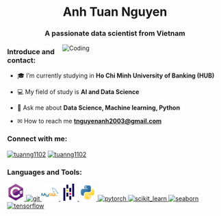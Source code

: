 <h1 align="center">Anh Tuan Nguyen</h1>
<h3 align="center">A passionate data scientist from Vietnam</h3>
<img align="right" alt="Coding" width="375" src="https://media.giphy.com/media/2IudUHdI075HL02Pkk/giphy.gif">

<h3 align="left">Introduce and contact: </h3>

- 🎓 I’m currently studying in **Ho Chi Minh University of Banking (HUB)**

- 💻 My field of study is **AI and Data Science**

- 💬 Ask me about **Data Science, Machine learning, Python**

- ✉ How to reach me **tnguyenanh2003@gmail.com**

<h3 align="left">Connect with me:</h3>
<p align="left">
<a href="https://linkedin.com/in/tuanng1102" target="blank"><img align="center" src="https://raw.githubusercontent.com/rahuldkjain/github-profile-readme-generator/master/src/images/icons/Social/linked-in-alt.svg" alt="tuanng1102" height="30" width="40" /></a>
<a href="http://google.com/" target="blank"><img align="center" src="https://upload.wikimedia.org/wikipedia/commons/thumb/5/58/Echo_link-blue_icon_slanted.svg/1024px-Echo_link-blue_icon_slanted.svg.png" alt="tuanng1102" height="30" width="30" /></a>
</p>

<h3 align="left">Languages and Tools:</h3>
<p align="left"> 
<a href="https://www.w3schools.com/cs/" target="_blank" rel="noreferrer"><img src="https://raw.githubusercontent.com/devicons/devicon/master/icons/csharp/csharp-original.svg" alt="csharp" width="40" height="40"/> </a> <a href="https://git-scm.com/" target="_blank" rel="noreferrer"><img src="https://www.vectorlogo.zone/logos/git-scm/git-scm-icon.svg" alt="git" width="40" height="40"/> </a> <a href="https://www.mysql.com/" target="_blank" rel="noreferrer"><img src="https://raw.githubusercontent.com/devicons/devicon/master/icons/mysql/mysql-original-wordmark.svg" alt="mysql" width="40" height="40" /> </a> <a href="https://pandas.pydata.org/" target="_blank" rel="noreferrer"> <img src="https://raw.githubusercontent.com/devicons/devicon/2ae2a900d2f041da66e950e4d48052658d850630/icons/pandas/pandas-original.svg" alt="pandas" width="40" height="40"/> </a> <a href="https://www.python.org" target="_blank" rel="noreferrer"> <img src="https://raw.githubusercontent.com/devicons/devicon/master/icons/python/python-original.svg" alt="python" width="40" height="40"/> </a> <a href="https://pytorch.org/" target="_blank" rel="noreferrer"><img src="https://www.vectorlogo.zone/logos/pytorch/pytorch-icon.svg" alt="pytorch" width="40" height="40"/> </a> <a href="https://scikit-learn.org/" target="_blank" rel="noreferrer"><img src="https://upload.wikimedia.org/wikipedia/commons/0/05/Scikit_learn_logo_small.svg" alt="scikit_learn" width="40" height="40"/> </a> <a href="https://seaborn.pydata.org/" target="_blank" rel="noreferrer"> <img src="https://seaborn.pydata.org/_images/logo-mark-lightbg.svg" alt="seaborn" width="40" height="40"/> </a> <a href="https://www.tensorflow.org" target="_blank" rel="noreferrer"> <img src="https://www.vectorlogo.zone/logos/tensorflow/tensorflow-icon.svg" alt="tensorflow" width="40" height="40"/> </a> </p>
